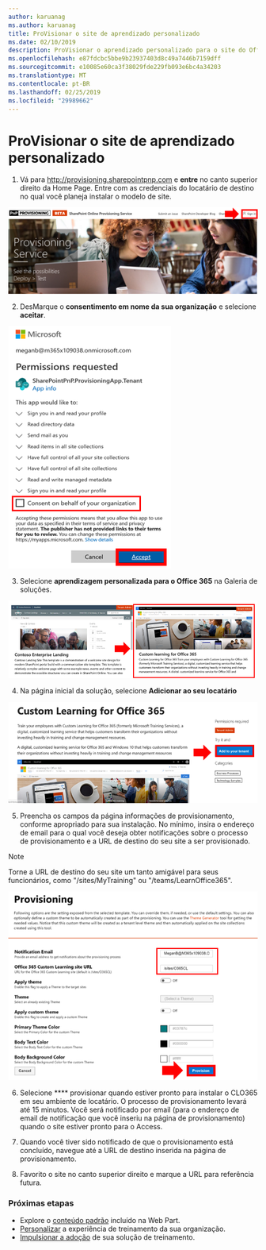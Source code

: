 ```yaml
---
author: karuanag
ms.author: karuanag
title: ProVisionar o site de aprendizado personalizado
ms.date: 02/10/2019
description: ProVisionar o aprendizado personalizado para o site do Office 365 por meio do mecanismo de provisionamento do SharePoint
ms.openlocfilehash: e87fdcbc5bbe9b23937403d8c49a7446b7159dff
ms.sourcegitcommit: e10085e60ca3f38029fde229fb093e6bc4a34203
ms.translationtype: MT
ms.contentlocale: pt-BR
ms.lasthandoff: 02/25/2019
ms.locfileid: "29989662"
---
```

# <a name="provision-the-custom-learning-site"></a>ProVisionar o site de aprendizado personalizado

1. Vá para http://provisioning.sharepointpnp.com e **entre** no canto superior direito da Home Page.  Entre com as credenciais do locatário de destino no qual você planeja instalar o modelo de site.

![pnphome. png](media/inst_signin.png)

2. DesMarque o **consentimento em nome da sua organização** e selecione **aceitar**.

![no](media/inst_perms.png)

3. Selecione **aprendizagem personalizada para o Office 365** na Galeria de soluções.

![no](media/inst_select.png)

4. Na página inicial da solução, selecione **Adicionar ao seu locatário**

![inst_select. png](media/inst_add.png)

5. Preencha os campos da página informações de provisionamento, conforme apropriado para sua instalação. No mínimo, insira o endereço de email para o qual você deseja obter notificações sobre o processo de provisionamento e a URL de destino do seu site a ser provisionado.  

> [!NOTE]
> Torne a URL de destino do seu site um tanto amigável para seus funcionários, como "/sites/MyTraining" ou "/teams/LearnOffice365".

![inst_options. png](media/inst_options.png)

6. Selecione **** provisionar quando estiver pronto para instalar o CLO365 em seu ambiente de locatário.  O processo de provisionamento levará até 15 minutos. Você será notificado por email (para o endereço de email de notificação que você inseriu na página de provisionamento) quando o site estiver pronto para o Access.

7. Quando você tiver sido notificado de que o provisionamento está concluído, navegue até a URL de destino inserida na página de provisionamento.

8. Favorito o site no canto superior direito e marque a URL para referência futura.  

### <a name="next-steps"></a>Próximas etapas
- Explore o [conteúdo padrão](sitecontent.md) incluído na Web Part.
- [Personalizar](customization.md) a experiência de treinamento da sua organização.
- [Impulsionar a adoção](driveadoption.md) de sua solução de treinamento.
